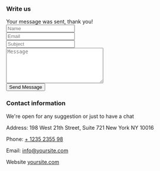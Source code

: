 <div class="row justify-content-center">
<div class="col-lg-10">
<div class="wrapper">
<div class="row no-gutters">
<div class="col-md-6 d-flex align-items-stretch">
<div class="contact-wrap w-100 p-md-5 p-4 py-5">
<h3 class="mb-4">Write us</h3>
<div id="form-message-warning" class="mb-4"></div>
<div id="form-message-success" class="mb-4">
Your message was sent, thank you!
</div>
<form method="POST" id="contactForm" name="contactForm" class="contactForm" novalidate="novalidate">
<div class="row">
<div class="col-md-12">
<div class="form-group">
<input type="text" class="form-control" name="name" id="name" placeholder="Name">
</div>
</div>
<div class="col-md-12">
<div class="form-group">
<input type="email" class="form-control" name="email" id="email" placeholder="Email">
</div>
</div>
<div class="col-md-12">
<div class="form-group">
<input type="text" class="form-control" name="subject" id="subject" placeholder="Subject">
</div>
</div>
<div class="col-md-12">
<div class="form-group">
<textarea name="message" class="form-control" id="message" cols="30" rows="6" placeholder="Message"></textarea>
</div>
</div>
<div class="col-md-12">
<div class="form-group">
<input type="submit" value="Send Message" class="btn btn-primary">
<div class="submitting"></div>
</div>
</div>
</div>
</form>
</div>
</div>
<div class="col-md-6 d-flex align-items-stretch">
<div class="info-wrap w-100 p-md-5 p-4 py-5 img">
<h3>Contact information</h3>
<p class="mb-4">We're open for any suggestion or just to have a chat</p>
<div class="dbox w-100 d-flex align-items-start">
<div class="icon d-flex align-items-center justify-content-center">
<span class="fa fa-map-marker"></span>
</div>
<div class="text pl-3">
<p><span>Address:</span> 198 West 21th Street, Suite 721 New York NY 10016</p>
</div>
</div>
<div class="dbox w-100 d-flex align-items-center">
<div class="icon d-flex align-items-center justify-content-center">
<span class="fa fa-phone"></span>
</div>
<div class="text pl-3">
<p><span>Phone:</span> <a href="tel://1234567920">+ 1235 2355 98</a></p>
</div>
</div>
<div class="dbox w-100 d-flex align-items-center">
<div class="icon d-flex align-items-center justify-content-center">
<span class="fa fa-paper-plane"></span>
</div>
<div class="text pl-3">
<p><span>Email:</span> <a href="mailto:info@yoursite.com">info@yoursite.com</a></p>
</div>
</div>
<div class="dbox w-100 d-flex align-items-center">
<div class="icon d-flex align-items-center justify-content-center">
<span class="fa fa-globe"></span>
</div>
 <div class="text pl-3">
<p><span>Website</span> <a href="#">yoursite.com</a></p>
</div>
</div>
</div>
</div>
</div>
</div>
</div>
</div>
</div>
</section>
</body>
</html>
